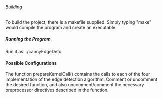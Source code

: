###### Building

To build the project, there is a makefile supplied. Simply typing "make" would compile
the program and create an executable.

##### Running the Program
Run it as:
./cannyEdgeDetc <inputimage> <output>


#### Possible Configurations
The function prepareKernelCall() contains the calls to each of the four implementation of
the edge detection algorithm. Comment or uncomment the desired function, and also uncomment/comment
the necessary preprocessor directives described in the function.

